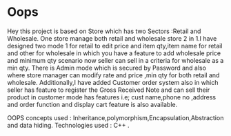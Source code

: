 # Oops
Hey this project is based on Store which has two Sectors :Retail and Wholesale. One store manage both retail and wholesale store 2 in 1.I have designed two mode 1 for retail to edit price and item qty,item name for retail and other for wholesale in which you have a feature to add wholesale price and minimum qty scenario now seller can sell in a criteria for wholesale as a min qty.
There is Admin mode which is secured by Password and also where store manager can modify rate and price ,min qty for both retail and wholesale.
Additionally,I have added Customer order system also in which seller has feature to register the Gross Received Note and can sell their product in customer mode has features i.e; cust name,phone no ,address and order function and display cart feature is also available.

OOPS concepts used : Inheritance,polymorphism,Encapsulation,Abstraction and data hiding.
Technologies used : C++ .
